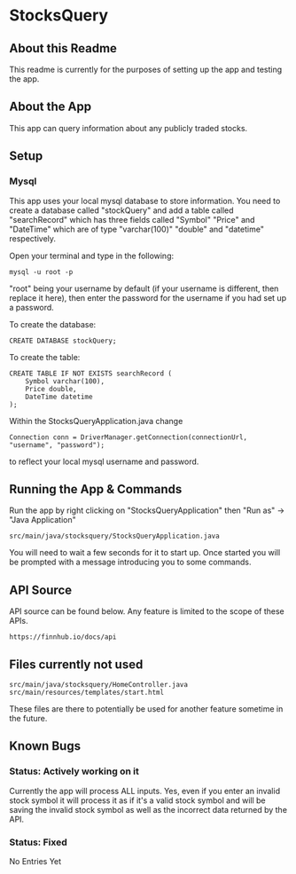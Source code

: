 # StocksQuery

## About this Readme
This readme is currently for the purposes of setting up the app and testing the app.

## About the App
This app can query information about any publicly traded stocks.

## Setup
### Mysql
This app uses your local mysql database to store information. You need to create a database called "stockQuery" and add a table called "searchRecord" which has three fields called "Symbol" "Price" and "DateTime" which are of type "varchar(100)" "double" and "datetime" respectively.

Open your terminal and type in the following:
```
mysql -u root -p
```
"root" being your username by default (if your username is different, then replace it here), then enter the password for the username if you had set up a password.

To create the database:
```
CREATE DATABASE stockQuery;
```
To create the table:
```
CREATE TABLE IF NOT EXISTS searchRecord (
    Symbol varchar(100),
    Price double,
    DateTime datetime
);
```
Within the StocksQueryApplication.java change
```
Connection conn = DriverManager.getConnection(connectionUrl, "username", "password");
```
to reflect your local mysql username and password.

## Running the App & Commands
Run the app by right clicking on "StocksQueryApplication" then "Run as" -> "Java Application"
```
src/main/java/stocksquery/StocksQueryApplication.java
```
You will need to wait a few seconds for it to start up. Once started you will be prompted with a message introducing you to some commands.

## API Source
API source can be found below. Any feature is limited to the scope of these APIs.
```
https://finnhub.io/docs/api
```

## Files currently not used
```
src/main/java/stocksquery/HomeController.java
src/main/resources/templates/start.html
```
These files are there to potentially be used for another feature sometime in the future.

## Known Bugs
### Status: Actively working on it
Currently the app will process ALL inputs. Yes, even if you enter an invalid stock symbol it will process it as if it's a valid stock symbol and will be saving the invalid stock symbol as well as the incorrect data returned by the API.
### Status: Fixed
No Entries Yet
